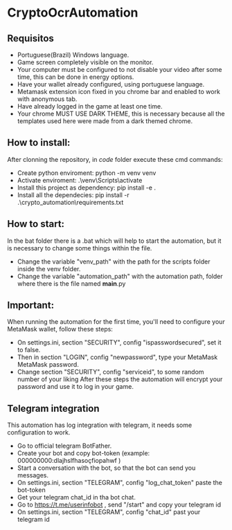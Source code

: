 # CryptoOcrAutomation
## Requisitos
- Portuguese(Brazil) Windows language.
- Game screen completely visible on the monitor.
- Your computer must be configured to not disable your video after some time, this can be done in energy options.
- Have your wallet already configured, using portuguese language. 
- Metamask extension icon fixed in you chrome bar and enabled to work with anonymous tab.
- Have already logged in the game at least one time.
- Your chrome MUST USE DARK THEME, this is necessary because all the templates used here were made from a dark themed chrome.

## How to install:
After clonning the repository, in *code* folder execute these cmd commands:
- Create python enviroment: python -m venv venv
- Activate enviroment: .\\venv\\Scripts\\activate
- Install this project as dependency: pip install -e .
- Install all the dependecies: pip install -r .\\crypto_automation\\requirements.txt

## How to start:
In the bat folder there is a .bat which will help to start the automation, but it is necessary to change some things within the file.
- Change the variable "venv_path" with the path for the scripts folder inside the venv folder.
- Change the variable "automation_path" with the automation path, folder where there is the file named __main__.py

## Important:
When running the automation for the first time, you'll need to configure your MetaMask wallet, follow these steps:
- On settings.ini, section "SECURITY", config "ispasswordsecured", set it to false.
- Then in section "LOGIN", config "newpassword", type your MetaMask MetaMask password.
- Change section "SECURITY", config "serviceid", to some random number of your liking
After these steps the automation will encrypt your password and use it to log in your game. 

## Telegram integration
This automation has log integration with telegram, it needs some configuration to work.
- Go to official telegram BotFather.
- Create your bot and copy bot-token (example: 000000000:dlajhslfhasoçfiopahwf ) 
- Start a conversation with the bot, so that the bot can send you messages.
- On settings.ini, section "TELEGRAM", config "log_chat_token" paste the bot-token
- Get your telegram chat_id in tha bot chat.
- Go to https://t.me/userinfobot , send "/start" and copy your telegram id
- On settings.ini, section "TELEGRAM", config "chat_id" past your telegram id